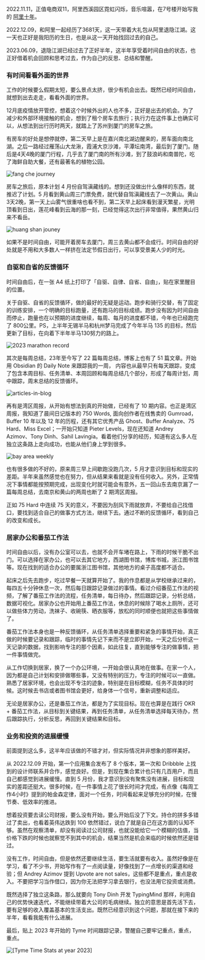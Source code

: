 
2022.11.11，正值电商双11，阿里西溪园区霓虹闪烁，音乐喧嚣，在7号楼开始写我的 [阿里十年](https://hagerhu.com/categories/%E9%98%BF%E9%87%8C%E5%8D%81%E5%B9%B4/)。

2022.12.09，和阿里一起经历了3681天，这一天带着大礼包从阿里退隐江湖。这一天也正好是我阳历的生日，也是从这一天开始找回过去的自己。

2023.06.09，退隐江湖已经过去了正好半年，这半年享受着时间自由的状态，也正好借着机会回顾和思考过去，作为自己的反思、总结和警醒。

### 有时间看看外面的世界

工作的时候要么假期太短，要么景点太挤，很少有机会出去。既然已经时间自由，就想到出去走走，看看外面的世界。

12月底疫情放开管控，想着这个时候外出的人也不多，正好是出去的机会。为了减少和外部环境接触的机会，想到了租个房车去旅行；执行力在这件事上也确实可以，从想法到出行历时两天，就踏上了苏州到厦门的房车之旅。

有房车的好处是想停就停，第二天早上是在嘉兴南北湖边醒来的，房车面向南北湖。之后一路经过雁荡山大龙湫，霞浦大京沙滩，平潭坛南湾，最后到了厦门。随后是4天4晚的厦门行程，几乎去了厦门南的所有沙滩，到了鼓浪屿和南普陀，吃了海鲜自助大餐，还有最著名的植物公园。

![fang che journey](https://circle-picgo.oss-cn-shanghai.aliyuncs.com/img/fang-che-journal.png)

房车之旅后，原本计划 4 月份自驾滇藏线的。想到还没做出什么像样的东西，就推迟了计划。5 月看到黄山周三门票免费，就代替自驾滇藏线去了一次黄山。黄山3天2晚，第一天上山雾气很重啥也看不到，第二天早上起床看到漫天繁星，光明顶看到日出，莲花峰看到云海的那一刻，已经觉得这次出行非常值得，果然黄山归来不看岳。

![huang shan jouney](https://circle-picgo.oss-cn-shanghai.aliyuncs.com/img/huang-shan-journey.png)

如果不是时间自由，可能开着房车去厦门，周三去黄山都不会成行。时间自由的好处就是不用和大多数人一样挤在法定节假日出行，可以享受景美人少的时光。

### 自驱和自省的反馈循环

时间自由后，在一张 A4 纸上打印了「自驱、自律、自省、自由」，贴在家里醒目的位置。

关于自驱、自省的反馈循环，做的最好的无疑是运动。跑步和骑行交替，有了固定的训练安排，一个明确的目标跑量，还有跑马的目标成绩。跑步没有因为时间自由而停止，跑量也在以预期的进度继续，每周、每月的进度都不错，今年也已经跑完了 800公里。PS，上半年无锡半马和杭州梦马完成了今年半马 135 的目标，然后更新了目标，在向着下半年半马130努力的路上。

![2023 marathon record](https://circle-picgo.oss-cn-shanghai.aliyuncs.com/img/2023-marathon-record.png)

其次是每周总结，23年至今写了 22 篇每周总结，博客上也有了 51 篇文章。开始用 Obsidian 的 Daily Note 来跟踪我的一周， 内容也从最早只有每天跟踪，变成了包含本周目标、任务清单、本周回顾和每周总结几个部分，形成了每周计划，周中跟踪，周末总结的反馈循环。

![articles-in-blog](https://circle-picgo.oss-cn-shanghai.aliyuncs.com/img/article-blog.png)

再有是湾区周报，从开始有想法到真的开始做，已经有了 10 期内容。也正是湾区周报，我知道了晨间日记版本的 750 Words, 面向创作者在线售卖的 Gumroad，Buffer 10 年以及 12 年的历程，还有其它优秀产品 Ghost、Buffer Analyze、75 Hard、Miss Excel；一开始只知道 Pieter Levels，现在还知道 Andrey Azimov、Tony Dinh、Sahil Lavingia。看着他们分享的经历，知道有这么多人在独立这条路上走向成功，也能从他们身上学到很多。

![bay area weekly](https://circle-picgo.oss-cn-shanghai.aliyuncs.com/img/bay-area-weekly.png)

也有很多做的不好的，原来周三早上间歇跑没跑几次，5 月才意识到目标和现实的差距。半年来虽然感觉也在努力，但从结果来看就是没有任何收入。另外，正常情况下事情都能按预期完成，出现变化时就可能会有意外，五一回山东去南京漏了一篇每周总结，去南京和黄山的两周也断了 2 期湾区周报。

正如 75 Hard 中连续 75 天的意义，不要因为刮风下雨就放弃，不要给自己找借口，要找到适合自己的做事方式方法，继续下去。通过不断的反馈循环，看到自己的改变和成长。

### 居家办公和番茄工作法

时间自由以后，没有办公室可以去，也就不会开车堵在路上，下雨的时候干脆不出门。可以选择在家办公，也可以去其它地方，西湖图书馆，博库书城，浙江图书馆等。现在找到的适合办公的要属浙江图书馆，其他地方的桌子高度都不适合。

起床之后先去跑步，吃过早餐一天就算开始了。我的作息都是从学校继承过来的，每四五十分钟休息一次，然后每日跟踪记录做过的事情。看过介绍番茄工作法的视频，了解了番茄工作法的流程，任务清单，每日待办，然后跟踪记录，分析总结，数据可视化。居家办公也开始用上番茄工作法，休息的时候除了喝水上厕所，还可以做些体力劳动，洗袜子、收碗筷、晒衣服等，放松的同时顺便也就把这些事情做了。

番茄工作法本身也是一种反馈循环，从任务清单选择重要和紧急的事情开始，真正做的时候要记录和跟踪，临时的事情先记下来而不是立即开始，一天之后分析这一天记录的数据，找到影响专注的那个因素，如此往复，直到能够专注的做事情，把一件事情做完。

从工作切换到居家，换了一个办公环境，一开始会很认真地在做事。在家一个人，因为都是自己计划和安排做哪些事，又没有特别的压力，专注的时候可以一直做。熟悉了居家环境，也会出现不专注的迹象，特别是在目标模糊，任务不具体的时候。这时候去书店或者图书馆会更好，给身体一个信号，重新调整和适应。

无论是居家办公，还是番茄工作法，都是为了实现目标。现在也算是在践行 OKR + 番茄工作法，从目标到关键结果，再到任务清单，从任务清单选择每天待办，然后跟踪执行，分析反思，再回到关键结果和目标。

### 业务和投资的进展缓慢

前面提到这么多，这半年应该做的不错才对，但实际情况并非想象的那样美好。

从 2022.12.09 开始，第一个应用集合发布了 8 个版本，第一次和 Dribbble 上找到的设计师联系并合作，感觉良好。但是，到现在集合累计也只有几百用户，而且自己都感觉到进展缓慢。直到 5 月份，我才意识到没有聚焦没有进展，目标和现实的差距还挺大。很多时候，在一件事情上花了很长时间才完成，有点像《每周工作4小时》提到的帕金森定律，面对一个任务，时间看起来足够充分的时候，在慢节奏、低效率的推进。

想着投资要去读公司财报，要么没有开始，要么开始后没了下文。持仓的拼多多错过了卖出，也看着英伟达跌到 100 依然错过，说白了就是自己在这方面的认知不够。虽然在观察清单，却没有阅读过公司财报，也就没能给它一个模糊的估值，当价格下跌的时候也就察觉不到其中的机会，结果当然是机会来临的时候依然还是错过。

没有工作，时间自由，但是依然还要继续生活，要生活就要有收入。虽然好像是在学习，看了不少书，开始写作有了一点阅读量，好像找到了一点增长的渠道和经验；但 Andrey Azimov 提到 Upvote are not sales，这些都不是重点，重点是收入。不要把学习当作借口，因为你无法把学习拿去银行，也没法用它投资或消费。

既然选择了独立这条路，那么就要向 Tony Dinh 开发 TypingMind 那样，利用自己的优势快速迭代，不能继续带着大公司的毛病继续。独立的意思是首先活下去，要有足够的收入覆盖基本的生活支出。既然已经意识到这个问题，那就在接下来的半年，看看我能有什么进展。

最后，贴上 2023 年开始的 Tyme 时间跟踪记录，警醒自己要牢记重点，重点，重点。

![[Tyme Time Stats at year 2023]](https://circle-picgo.oss-cn-shanghai.aliyuncs.com/img/CleanShot%202023-06-10%20at%2016.07.40@2x.png)

